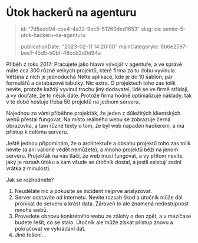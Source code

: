 Útok hackerů na agenturu
========================

> id: "7d5edd94-cce4-4a32-9ec5-51260dcd1653"
> slug:
> 	cs: senior-5-utok-hackeru-na-agenturu
>
> publicationDate: "2023-02-11 14:20:00"
> mainCategoryId: 8b6e2597-bee1-45d5-b0bf-48ccb2d0d94a

Příběh z roku 2017: Pracujete jako hlavní vývojář v agentuře, a ve správě máte cca 300 různě velkých projektů, které firma za tu dobu vyvinula. Většina z nich je jednoduchá Nette aplikace, kde je do 10 šablon, pár formulářů a databázové tabulky. Nic extra. O projektech toho zas tolik nevíte, protože každý vyvinul trochu jiný dodavatel, lidé se ve firmě střídají, a vy doufáte, že to nějak dáte. Protože firma hodně optimalizuje náklady, tak v té době hostuje třeba 50 projektů na jednom serveru.

Najednou za vámi přiběhne projekťák, že jeden z důležitých klientských webů přestal fungovat. Na místo reálného webu se zobrazuje černá obrazovka, a tam různé texty o tom, že byl web napaden hackerem, a má přístup k celému serveru.

Ještě jednou připomínám, že o architektuře a obsahu projektů toho zas tolik nevíte (a ani validně vědět nemůžete), a mnoho projektů běží na jenom serveru. Projekťák na vás tlačí, že web musí fungovat, a vy přitom nevíte, jaký je rozsah útoku a kam všude se útočník dostal, a jestli existují zadní vrátka z minulosti.

Jak se rozhodnete?

1. Neuděláte nic a pokusíte se incident nejprve analyzovat.
2. Server odstavíte od internetu. Nevíte rozsah škod a útočník může dál pronikat do serveru a krást data. Zároveň to ale znamená nedostupnost mnoha webů.
3. Provedete obnovu konkrétního webu ze zálohy o den zpět, a v mezičase budete řešit, co se stalo. Útočník ale může získat přístup znovu a pokračovat ve vykrádání dat.
4. Jiné řešení...
